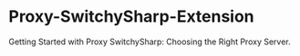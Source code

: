 # Proxy-SwitchySharp-Extension
Getting Started with Proxy SwitchySharp: Choosing the Right Proxy Server.
